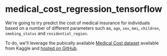 # medical_cost_regression_tensorflow

We're going to try predict the cost of medical insurance for individuals based on a number of different parameters such as, `age`, `sex`, `bmi`, `children`, `smoking_status` and `residential_region`.

To do, we'll leverage the pubically available [Medical Cost dataset](https://www.kaggle.com/mirichoi0218/insurance) available from Kaggle and [hosted on GitHub](https://github.com/stedy/Machine-Learning-with-R-datasets/blob/master/insurance.csv).
